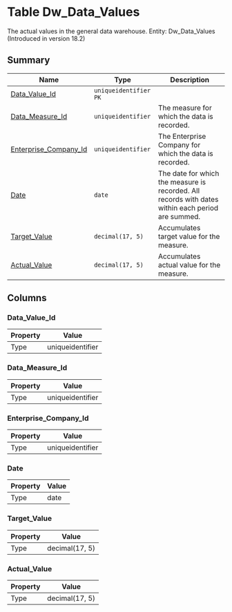 # Table Dw_Data_Values

The actual values in the general data warehouse. Entity: Dw_Data_Values (Introduced in version 18.2)

## Summary

| Name | Type | Description |
| - | - | --- |
|[Data_Value_Id](#data_value_id)|`uniqueidentifier` `PK`||
|[Data_Measure_Id](#data_measure_id)|`uniqueidentifier` |The measure for which the data is recorded.|
|[Enterprise_Company_Id](#enterprise_company_id)|`uniqueidentifier` |The Enterprise Company for which the data is recorded.|
|[Date](#date)|`date` |The date for which the measure is recorded. All records with dates within each period are summed.|
|[Target_Value](#target_value)|`decimal(17, 5)` |Accumulates target value for the measure.|
|[Actual_Value](#actual_value)|`decimal(17, 5)` |Accumulates actual value for the measure.|

## Columns

### Data_Value_Id

| Property | Value |
| - | - |
|Type|uniqueidentifier|

### Data_Measure_Id

| Property | Value |
| - | - |
|Type|uniqueidentifier|

### Enterprise_Company_Id

| Property | Value |
| - | - |
|Type|uniqueidentifier|

### Date

| Property | Value |
| - | - |
|Type|date|

### Target_Value

| Property | Value |
| - | - |
|Type|decimal(17, 5)|

### Actual_Value

| Property | Value |
| - | - |
|Type|decimal(17, 5)|


